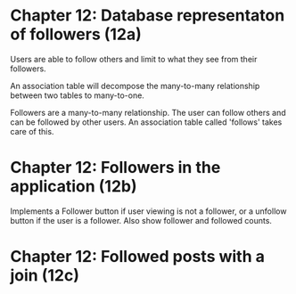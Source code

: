 Chapter 12: Database representaton of followers (12a)
=====================================================


Users are able to follow others and limit to what they see from their followers.

An association table will decompose the many-to-many relationship between two tables to many-to-one.

Followers are a many-to-many relationship.  The user can follow others and can be followed by other users.
An association table called 'follows' takes care of this.



Chapter 12: Followers in the application (12b)
==============================================

Implements a Follower button if user viewing is not a follower, or a unfollow button if the user is a follower.
Also show follower and followed counts.


Chapter 12: Followed posts with a join (12c)
============================================

